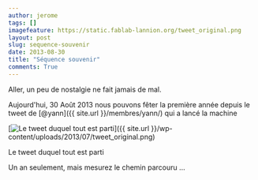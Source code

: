 ```yaml
---
author: jerome
tags: []
imagefeature: https://static.fablab-lannion.org/tweet_original.png
layout: post
slug: sequence-souvenir
date: 2013-08-30
title: "Séquence souvenir"
comments: True
---
```

Aller, un peu de nostalgie ne fait jamais de mal.

Aujourd'hui, 30 Août 2013 nous pouvons fêter la première année depuis le tweet
de [@yann]({{ site.url }}/membres/yann/) qui a lancé la machine

[![Le tweet duquel tout est
parti](https://static.fablab-lannion.org/tweet_original-300x59.png)]({{ site.url }}/wp-content/uploads/2013/07/tweet_original.png)

Le tweet duquel tout est parti

Un an seulement, mais mesurez le chemin parcouru …


